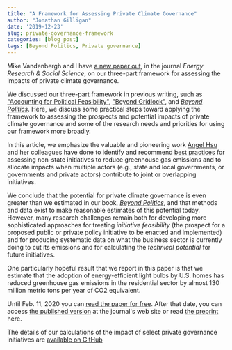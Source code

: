 ```yaml
---
title: "A Framework for Assessing Private Climate Governance"
author: "Jonathan Gilligan"
date: '2019-12-23'
slug: private-governance-framework
categories: [blog post]
tags: [Beyond Politics, Private governance]
---
```

Mike Vandenbergh and I have [a new paper out](https://authors.elsevier.com/a/1aHOS7tZ6Zn9yY), in the journal 
_Energy Research & Social Science_, on our three-part framework for assessing 
the impacts of private climate governance.

<!-- more -->
We discussed our three-part framework in previous writing, such as
["Accounting for Political Feasibility"](/publications/gilligan_2014_political_feasibility/), 
["Beyond Gridlock"](/publications/vandenbergh_2015_beyond_gridlock/),
and 
[_Beyond Politics_](https://beyondpoliticsbook.com).
Here, we discuss some practical steps toward applying the framework to assessing
the prospects and potential impacts of private climate governance and some of 
the research needs and priorities for using our framework more broadly.

In this article, we emphasize the valuable and pioneering work 
[Angel Hsu](https://publicpolicy.unc.edu/people/angel-hsu/) and
her colleagues have done to identify and recommend 
[best practices](https://doi.org/10.1038/s41558-018-0338-z) 
for assessing non-state initiatives to reduce greenhouse gas emissions and to 
allocate impacts when multiple actors (e.g., state and local governments, or 
governments and private actors) contribute to joint or overlapping initiatives.

We conclude that the potential for private climate governance is even greater 
than we estimated in our book, 
[_Beyond Politics_](https://beyondpoliticsbook.com),
and that methods and data exist to make reasonable estimates of this potential
today. However, many research challenges remain both for developing more 
sophisticated approaches for treating _initiative feasibility_ (the prospect for
a proposed public or private policy initiative to be enacted and implemented)
and for producing systematic data on what the business sector is currently doing
to cut its emissions and for calculating the _technical potential_ for future 
initiatives.

One particularly hopeful result that we report in this paper is that we estimate
that the adoption of energy-efficient light bulbs by U.S. homes has reduced 
greenhouse gas emissions in the residential sector by almost 130 million metric
tons per year of CO2 equivalent.

Until Feb. 11, 2020 you can [read the paper for free](https://authors.elsevier.com/a/1aHOS7tZ6Zn9yY).
After that date, you can access 
[the published version](https://doi.org/10.1016/j.erss.2019.101400) 
at the journal's web site or read 
[the preprint](/files/pubs/pdfs/gilligan_2020_framework_final.pdf) here.

The details of our calculations of the impact of select private governance 
initiatives are [available on GitHub](https://github.com/jonathan-g/private_governance_framework_si)
